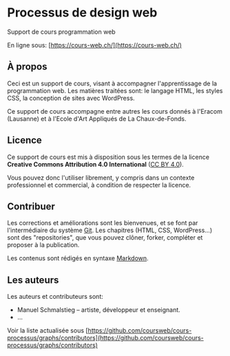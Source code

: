 # Processus de design web

Support de cours programmation web

En ligne sous: [https://cours-web.ch/](https://cours-web.ch/)

## À propos

Ceci est un support de cours, visant à accompagner l'apprentissage de la programmation web. Les matières traitées sont: le langage HTML, les styles CSS, la conception de sites avec WordPress.

Ce support de cours accompagne entre autres les cours donnés à l'Eracom (Lausanne) et à l'Ecole d'Art Appliqués de La Chaux-de-Fonds.

## Licence

Ce support de cours est mis à disposition sous les termes de la licence **Creative Commons Attribution 4.0 International** ([CC BY 4.0](https://creativecommons.org/licenses/by/4.0/deed.fr)).

Vous pouvez donc l'utiliser librement, y compris dans un contexte professionnel et commercial, à condition de respecter la licence.

## Contribuer

Les corrections et améliorations sont les bienvenues, et se font par l'intermédiaire du système [Git](https://cours-web.ch/git/). Les chapitres (HTML, CSS, WordPress...) sont des "repositories", que vous pouvez clôner, forker, compléter et proposer à la publication.

Les contenus sont rédigés en syntaxe [Markdown](https://cours-web.ch/markdown/).

## Les auteurs

Les auteurs et contributeurs sont:

* Manuel Schmalstieg – artiste, développeur et enseignant.
* ...

Voir la liste actualisée sous [https://github.com/coursweb/cours-processus/graphs/contributors](https://github.com/coursweb/cours-processus/graphs/contributors)